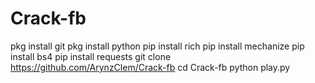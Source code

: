 # Crack-fb
pkg install git
pkg install python
pip install rich
pip install mechanize
pip install bs4
pip install requests
git clone https://github.com/ArynzClem/Crack-fb
cd Crack-fb
python play.py
